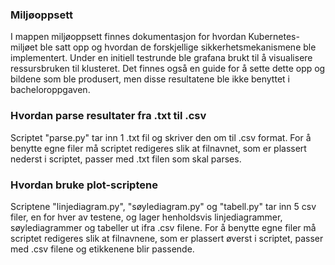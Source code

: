 ### Miljøoppsett
I mappen miljøoppsett finnes dokumentasjon for hvordan Kubernetes-miljøet ble satt opp og hvordan de forskjellige sikkerhetsmekanismene ble implementert.
Under en initiell testrunde ble grafana brukt til å visualisere ressursbruken til klusteret. Det finnes også en guide for å sette dette opp og bildene som ble produsert, men disse resultatene ble ikke benyttet i bacheloroppgaven.

### Hvordan parse resultater fra .txt til .csv
Scriptet "parse.py" tar inn 1 .txt fil og skriver den om til .csv format.
For å benytte egne filer må scriptet redigeres slik at filnavnet, som er plassert nederst i scriptet, passer med .txt filen som skal parses.

### Hvordan bruke plot-scriptene
Scriptene "linjediagram.py", "søylediagram.py" og "tabell.py" tar inn 5 csv filer, en for hver av testene, og lager henholdsvis linjediagrammer, søylediagrammer og tabeller ut ifra .csv filene.
For å benytte egne filer må scriptet redigeres slik at filnavnene, som er plassert øverst i scriptet, passer med .csv filene og etikkenene blir passende.
